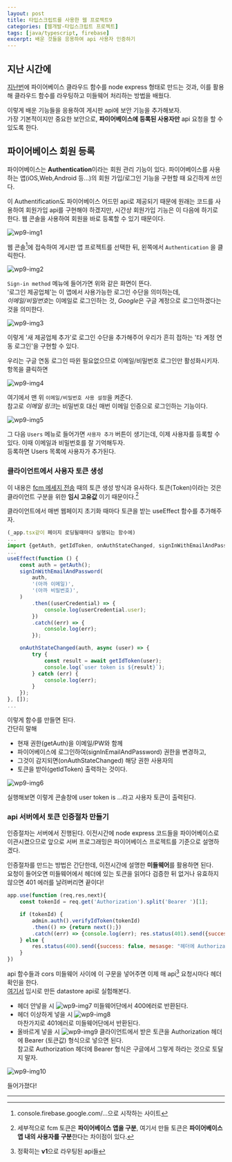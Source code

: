 ```yaml
---
layout: post
title: 타입스크립트를 사용한 웹 프로젝트9
categories: [웹개발-타입스크립트 프로젝트]
tags: [java/typescript, firebase]
excerpt: 배운 것들을 응용하여 api 사용자 인증하기
---
```


## 지난 시간에

[지난번](http://kreator-kaebal.github.io/webproject8/)에 파이어베이스 클라우드 함수를 node express 형태로 만드는 것과, 이를 활용해 클라우드 함수를 라우팅하고 미들웨어 처리하는 방법을 배웠다.

이렇게 배운 기능들을 응용하여 게시판 api에 보안 기능을 추가해보자.  
가장 기본적이지만 중요한 보안으로, **파이어베이스에 등록된 사용자만** api 요청을 할 수 있도록 한다.  

## 파이어베이스 회원 등록

파이어베이스는 **Authentication**이라는 회원 관리 기능이 있다. 파이어베이스를 사용하는 앱(iOS,Web,Android 등...)의 회원 가입/로그인 기능을 구현할 때 요긴하게 쓰인다.  

이 Authentification도 파이어베이스 어드민 api로 제공되기 때문에 원래는 코드를 사용하여 회원가입 api를 구현해야 하겠지만, 시간상 회원가입 기능은 이 다음에 하기로 한다. 웹 콘솔을 사용하여 회원을 바로 등록할 수 있기 때문이다.

![wp9-img1](/images/posts/webproject9-img1.png)

웹 콘솔[^1]에 접속하여 게시판 앱 프로젝트를 선택한 뒤, 왼쪽에서 ```Authentication``` 을 클릭한다.

![wp9-img2](/images/posts/webproject9-img2.png)

```Sign-in method``` 메뉴에 들어가면 위와 같은 화면이 뜬다.  
'로그인 제공업체'는 이 앱에서 사용가능한 로그인 수단을 의미하는데,  
*이메일/비밀번호*는 이메일로 로그인하는 것, *Google*은 구글 계정으로 로그인하겠다는 것을 의미한다.

![wp9-img3](/images/posts/webproject9-img3.png)

이렇게 '새 제공업체 추가'로 로그인 수단을 추가해주어 우리가 흔히 접하는 '타 계정 연동 로그인'을 구현할 수 있다.  

우리는 구글 연동 로그인 따윈 필요없으므로 이메일/비밀번호 로그인만 활성화시키자.  
항목을 클릭하면

![wp9-img4](/images/posts/webproject9-img4.png)

여기에서 맨 위 ```이메일/비밀번호 사용 설정```을 켜준다.  
참고로 *이메일 링크*는 비밀번호 대신 매번 이메일 인증으로 로그인하는 기능이다.

![wp9-img5](/images/posts/webproject9-img5.png)

그 다음 ```Users``` 메뉴로 들어가면 ```사용자 추가``` 버튼이 생기는데, 이제 사용자를 등록할 수 있다. 이때 이메일과 비밀번호를 잘 기억해두자.  
등록하면 Users 목록에 사용자가 추가된다.

### 클라이언트에서 사용자 토큰 생성

이 내용은 [fcm 메세지 전송](http://kreator-kaebal.github.io/webproject3/) 때의 토큰 생성 방식과 유사하다. 토큰(Token)이라는 것은 클라이언트 구분을 위한 **임시 고유값** 이기 때문이다.[^2]

클라이언트에서 매번 웹페이지 초기화 때마다 토큰을 받는 useEffect 함수를 추가해주자.

```javascript
(_app.tsx같이 페이지 로딩될때마다 실행되는 함수에)
...
import {getAuth, getIdToken, onAuthStateChanged, signInWithEmailAndPassword} from 'firebase/auth';
...
useEffect(function () {
    const auth = getAuth();
    signInWithEmailAndPassword(
        auth,
        '(아까 이메일)',
        '(아까 비밀번호)',
    )
        .then((userCredential) => {
            console.log(userCredential.user);
        })
        .catch((err) => {
            console.log(err);
        });

    onAuthStateChanged(auth, async (user) => {
        try {
            const result = await getIdToken(user);
            console.log(`user token is ${result}`);
        } catch (err) {
            console.log(err);
        }
    });
}, []);
...
```

이렇게 함수를 만들면 된다.  
간단히 말해

* 현재 권한(getAuth)을 이메일/PW와 함께
* 파이어베이스에 로그인하여(signInEmailAndPassword) 권한을 변경하고,
* 그것이 감지되면(onAuthStateChanged) 해당 권한 사용자의
* 토큰을 받아(getIdToken) 출력하는 것이다.

![wp9-img6](/images/posts/webproject9-img6.png)

실행해보면 이렇게 콘솔창에 user token is ...라고 사용자 토큰이 출력된다.

### api 서버에서 토큰 인증절차 만들기

인증절차는 서버에서 진행된다. 이전시간에 node express 코드들을 파이어베이스로 이관시켰으므로 앞으로 서버 프로그래밍은 파이어베이스 프로젝트를 기준으로 설명하겠다.  

인증절차를 만드는 방법은 간단한데, 이전시간에 설명한 **미들웨어**를 활용하면 된다.  
요청이 들어오면 미들웨어에서 헤더에 있는 토큰을 읽어다 검증한 뒤 없거나 유효하지 않으면 401 에러를 날려버리면 끝이다!

```javascript
app.use(function (req,res,next){
    const tokenId = req.get('Authorization').split('Bearer ')[1];

    if (tokenId) {
        admin.auth().verifyIdToken(tokenId)
        .then(() => {return next();})
        .catch((err) => {console.log(err); res.status(401).send({success: false, message: '인증에 실패하였습니다.'})});
    } else {
        res.status(400).send({success: false, mesasge: "헤더에 Authorization: Bearer (사용자토큰) 형식으로 넣으세요."});
    }
})
```

api 함수들과 cors 미들웨어 사이에 이 구문을 넣어주면 이제 매 api[^3] 요청시마다 헤더 확인을 한다.  
[여기서](http://kreator-kaebal.github.io/webproject7/) 임시로 만든 datastore api로 실험해본다.  

* 헤더 안넣을 시
  ![wp9-img7](/images/posts/webproject9-img7.png)
  미들웨어단에서 400에러로 반환된다.
* 헤더 이상하게 넣을 시
  ![wp9-img8](/images/posts/webproject9-img8.png)  
  마찬가지로 401에러로 미들웨어단에서 반환된다.
* 올바르게 넣을 시
  ![wp9-img9](/images/posts/webproject9-img9.png)
  클라이언트에서 받은 토큰을 Authorization 헤더에 Bearer (토큰값) 형식으로 넣으면 된다.  
  참고로 Authorization 헤더에 Bearer 형식은 구글에서 그렇게 하라는 것으로 토달지 말자.  

![wp9-img10](/images/posts/webproject9-img10.png)

들어가졌다!

---
[^1]: console.firebase.google.com/...으로 시작하는 사이트
[^2]: 세부적으로 fcm 토큰은 **파이어베이스 앱을 구분**, 여기서 만들 토큰은 **파이어베이스 앱 내의 사용자를 구분**한다는 차이점이 있다.
[^3]: 정확히는 **v1**으로 라우팅된 api들
